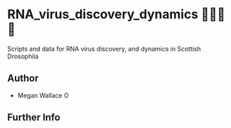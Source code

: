 # RNA_virus_discovery_dynamics 🦠🦟🦠🦟
Scripts and data for RNA virus discovery, and dynamics in Scottish Drosophila

## Author
- Megan Wallace <a itemprop="sameAs" content="https://orcid.org/my-orcid?orcid=0000-0001-5367-420X" href="https://orcid.org/my-orcid?orcid=0000-0001-5367-420X" target="orcid.widget" rel="me noopener noreferrer" style="vertical-align:top;"><img src="https://orcid.org/sites/default/files/images/orcid_16x16.png" alt="ORCID iD icon" style="width:1em;margin-right:.5em;"/></a>

## Further Info
